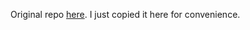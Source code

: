 Original repo [here](https://github.com/verynifty/flashloan-demo). I just copied it here for convenience.

